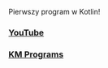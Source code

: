 Pierwszy program w Kotlin!

### [YouTube](https://youtu.be/viczBB4P2fU)
### [KM Programs](https://km-programs.pl/)